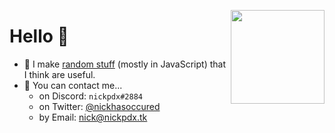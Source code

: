 <img align="right" height=150 width=150 src="https://i.imgur.com/0LISkDd.png" /> </p>
<h1>Hello 👋</h1>

* 🌱 I make [random stuff](https://github.com/nickhasoccured?tab=repositories) (mostly in JavaScript) that I think are useful.
* 💬 You can contact me...
  - on Discord: `nickpdx#2884`
  - on Twitter: [@nickhasoccured](https://twitter.com/nickhasoccured)
  - by Email: [nick@nickpdx.tk](mailto:nick@nickpdx.tk)


